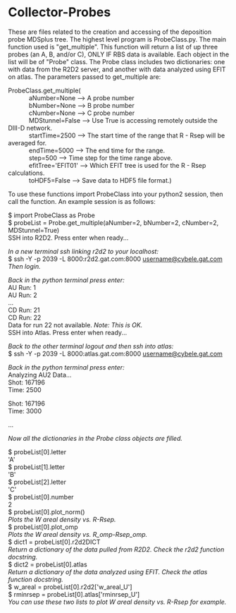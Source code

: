 # Collector-Probes

These are files related to the creation and accessing of the deposition probe MDSplus tree. The highest level program is 
ProbeClass.py. The main function used is "get\_multiple". This function will return a list of up three probes (an A, B, 
and/or C), ONLY IF RBS data is available. Each object in the list will be of "Probe" class. The Probe class includes two dictionaries: one with data from
the R2D2 server, and another with data analyzed using EFIT on atlas. The parameters passed to get\_multiple are:

ProbeClass.get\_multiple(  
&nbsp; &nbsp; &nbsp; &nbsp; &nbsp; &nbsp; aNumber=None       --> A probe number  
&nbsp; &nbsp; &nbsp; &nbsp; &nbsp; &nbsp; bNumber=None       --> B probe number  
&nbsp; &nbsp; &nbsp; &nbsp; &nbsp; &nbsp; cNumber=None       --> C probe number  
&nbsp; &nbsp; &nbsp; &nbsp; &nbsp; &nbsp; MDStunnel=False    --> Use True is accessing remotely outside the DIII-D network.  
&nbsp; &nbsp; &nbsp; &nbsp; &nbsp; &nbsp; startTime=2500     --> The start time of the range that R - Rsep will be averaged for.  
&nbsp; &nbsp; &nbsp; &nbsp; &nbsp; &nbsp; endTime=5000       --> The end time for the range.  
&nbsp; &nbsp; &nbsp; &nbsp; &nbsp; &nbsp; step=500           --> Time step for the time range above.  
&nbsp; &nbsp; &nbsp; &nbsp; &nbsp; &nbsp; efitTree='EFIT01'  --> Which EFIT tree is used for the R - Rsep calculations.  
&nbsp; &nbsp; &nbsp; &nbsp; &nbsp; &nbsp; toHDF5=False       --> Save data to HDF5 file format.)  
                       
To use these functions import ProbeClass into your python2 session, then call the function. An example session is as follows:  

$ import ProbeClass as Probe  
$ probeList = Probe.get\_multiple(aNumber=2, bNumber=2, cNumber=2, MDStunnel=True)  
SSH into R2D2. Press enter when ready...  

_In a new terminal ssh linking r2d2 to your localhost:_  
$ ssh -Y -p 2039 -L 8000:r2d2.gat.com:8000 username@cybele.gat.com  
_Then login._  

_Back in the python terminal press enter:_  
AU Run: 1  
AU Run: 2  
...  
CD Run: 21  
CD Run: 22  
Data for run 22 not available. _Note: This is OK._  
SSH into Atlas. Press enter when ready...  
  
_Back to the other terminal logout and then ssh into atlas:_  
$ ssh -Y -p 2039 -L 8000:atlas.gat.com:8000 username@cybele.gat.com  
  
_Back in the python terminal press enter:_  
Analyzing AU2 Data...  
Shot: 167196  
Time: 2500  
  
Shot: 167196  
Time: 3000  
  
...  
  
_Now all the dictionaries in the Probe class objects are filled._  
  
$ probeList[0].letter  
'A'  
$ probeList[1].letter  
'B'  
$ probeList[2].letter  
'C'  
$ probeList[0].number  
2  
$ probeList[0].plot\_norm()  
_Plots the W areal density vs. R-Rsep._  
$ probeList[0].plot\_omp  
_Plots the W areal density vs. R\_omp-Rsep\_omp._  
$ dict1 = probeList[0].r2d2DICT  
_Return a dictionary of the data pulled from R2D2. Check the r2d2 function docstring._  
$ dict2 = probeList[0].atlas  
_Return a dictionary of the data analyzed using EFIT. Check the atlas function docstring._  
$ w\_areal = probeList[0].r2d2['w\_areal\_U']  
$ rminrsep = probeList[0].atlas['rminrsep\_U']  
_You can use these two lists to plot W areal density vs. R-Rsep for example._  
  
